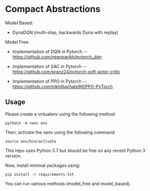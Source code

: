 # Compact Abstractions

Model Based:

- DynaDQN (multi-step, backwards Dyna with replay)

Model Free:

- Implementation of DQN in Pytorch -- https://github.com/neevparikh/pytorch_dqn

- Implementation of SAC in Pytorch -- https://github.com/pranz24/pytorch-soft-actor-critic

- Implementation of PPO in Pytorch -- https://github.com/nikhilbarhate99/PPO-PyTorch

## Usage

Please create a virtualenv using the following method:

``` python3 -m venv env ```

Then, activate the venv using the following command:

``` source env/bin/activate ``` 

This repo uses Python 3.7 but should be fine on any recent Python 3 version.

Now, install minimal packages using: 

``` pip install -r requirements.txt ```

You can run various methods (model_free and model_based).
